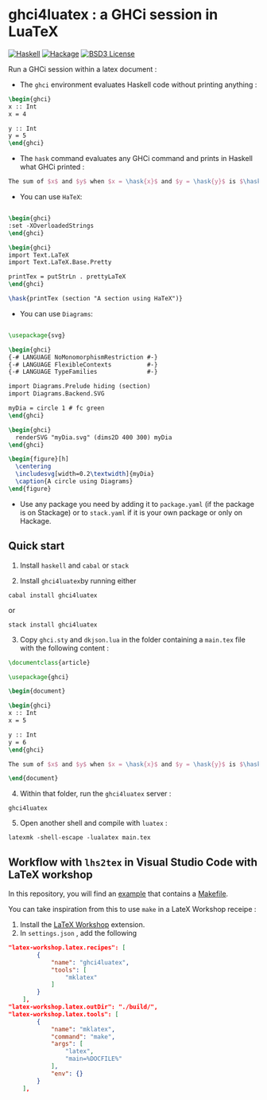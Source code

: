 # ghci4luatex : a GHCi session in LuaTeX

[![Haskell](https://img.shields.io/badge/language-Haskell-orange.svg)](https://haskell.org) [![Hackage](https://img.shields.io/hackage/v/ghci4luatex.svg)](https://hackage.haskell.org/package/ghci4luatex)  [![BSD3 License](https://img.shields.io/badge/license-BSD3-blue.svg)](https://github.com/AliceRixte/ghci4luatex/LICENSE)

Run a GHCi session within a latex document :

* The `ghci` environment evaluates Haskell code without printing anything :

```latex
\begin{ghci}
x :: Int
x = 4

y :: Int
y = 5
\end{ghci}
```

* The `hask` command evaluates any GHCi command and prints in Haskell what GHCi printed :

```latex
The sum of $x$ and $y$ when $x = \hask{x}$ and $y = \hask{y}$ is $\hask{x + y}$.
```

* You can use `HaTeX`:

```latex

\begin{ghci}
:set -XOverloadedStrings
\end{ghci}

\begin{ghci}
import Text.LaTeX
import Text.LaTeX.Base.Pretty

printTex = putStrLn . prettyLaTeX
\end{ghci}

\hask{printTex (section "A section using HaTeX")}
```

* You can use `Diagrams`:

```latex

\usepackage{svg}

\begin{ghci}
{-# LANGUAGE NoMonomorphismRestriction #-}
{-# LANGUAGE FlexibleContexts          #-}
{-# LANGUAGE TypeFamilies              #-}

import Diagrams.Prelude hiding (section)
import Diagrams.Backend.SVG

myDia = circle 1 # fc green
\end{ghci}

\begin{ghci}
  renderSVG "myDia.svg" (dims2D 400 300) myDia
\end{ghci}

\begin{figure}[h]
  \centering
  \includesvg[width=0.2\textwidth]{myDia}
  \caption{A circle using Diagrams}
\end{figure}
```

* Use any package you need by adding it to `package.yaml` (if the package is on Stackage) or to `stack.yaml` if it is your own package or only on Hackage.


## Quick start


1. Install `haskell` and `cabal` or `stack`

2. Install `ghci4luatex`by running either

```
cabal install ghci4luatex
```

or

```
stack install ghci4luatex
```

3. Copy `ghci.sty` and `dkjson.lua` in the folder containing a `main.tex` file with the following content :

``` latex
\documentclass{article}

\usepackage{ghci}

\begin{document}

\begin{ghci}
x :: Int
x = 5

y :: Int
y = 6
\end{ghci}

The sum of $x$ and $y$ when $x = \hask{x}$ and $y = \hask{y}$ is $\hask{x + y}$.

\end{document}
```

4. Within that folder, run the `ghci4luatex` server :

```
ghci4luatex
```

5. Open another shell and compile with `luatex` :

```
latexmk -shell-escape -lualatex main.tex
```

## Workflow with `lhs2tex` in Visual Studio Code with LaTeX workshop

In this repository, you will find an [example](./example/README.md) that contains a [Makefile](./example/Makefile).

You can take inspiration from this to use `make` in a LateX Workshop receipe :

1. Install the [LaTeX Workshop](https://marketplace.visualstudio.com/items?itemName=James-Yu.latex-workshop) extension.
2. In `settings.json` , add the following
```json
"latex-workshop.latex.recipes": [
        {
            "name": "ghci4luatex",
            "tools": [
                "mklatex"
            ]
        }
    ],
"latex-workshop.latex.outDir": "./build/",
"latex-workshop.latex.tools": [
        {
            "name": "mklatex",
            "command": "make",
            "args": [
                "latex",
                "main=%DOCFILE%"
            ],
            "env": {}
        }
    ],
```

